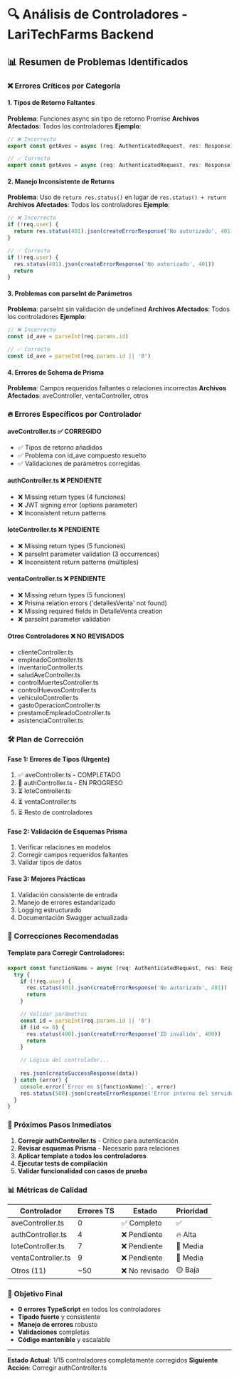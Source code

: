 # 🔍 Análisis de Controladores - LariTechFarms Backend

## 📊 Resumen de Problemas Identificados

### ❌ Errores Críticos por Categoría

#### 1. **Tipos de Retorno Faltantes**
**Problema**: Funciones async sin tipo de retorno Promise<void>
**Archivos Afectados**: Todos los controladores
**Ejemplo**:
```typescript
// ❌ Incorrecto
export const getAves = async (req: AuthenticatedRequest, res: Response) => {

// ✅ Correcto  
export const getAves = async (req: AuthenticatedRequest, res: Response): Promise<void> => {
```

#### 2. **Manejo Inconsistente de Returns**
**Problema**: Uso de `return res.status()` en lugar de `res.status() + return`
**Archivos Afectados**: Todos los controladores
**Ejemplo**:
```typescript
// ❌ Incorrecto
if (!req.user) {
  return res.status(401).json(createErrorResponse('No autorizado', 401))
}

// ✅ Correcto
if (!req.user) {
  res.status(401).json(createErrorResponse('No autorizado', 401))
  return
}
```

#### 3. **Problemas con parseInt de Parámetros**
**Problema**: parseInt sin validación de undefined
**Archivos Afectados**: Todos los controladores
**Ejemplo**:
```typescript
// ❌ Incorrecto
const id_ave = parseInt(req.params.id)

// ✅ Correcto
const id_ave = parseInt(req.params.id || '0')
```

#### 4. **Errores de Schema de Prisma**
**Problema**: Campos requeridos faltantes o relaciones incorrectas
**Archivos Afectados**: aveController, ventaController, otros

### 🔥 Errores Específicos por Controlador

#### **aveController.ts** ✅ CORREGIDO
- ✅ Tipos de retorno añadidos
- ✅ Problema con id_ave compuesto resuelto
- ✅ Validaciones de parámetros corregidas

#### **authController.ts** ❌ PENDIENTE
- ❌ Missing return types (4 funciones)
- ❌ JWT signing error (options parameter)
- ❌ Inconsistent return patterns

#### **loteController.ts** ❌ PENDIENTE
- ❌ Missing return types (5 funciones)
- ❌ parseInt parameter validation (3 occurrences)
- ❌ Inconsistent return patterns (múltiples)

#### **ventaController.ts** ❌ PENDIENTE
- ❌ Missing return types (5 funciones)
- ❌ Prisma relation errors ('detallesVenta' not found)
- ❌ Missing required fields in DetalleVenta creation
- ❌ parseInt parameter validation

#### **Otros Controladores** ❌ NO REVISADOS
- clienteController.ts
- empleadoController.ts
- inventarioController.ts
- saludAveController.ts
- controlMuertesController.ts
- controlHuevosController.ts
- vehiculoController.ts
- gastoOperacionController.ts
- prestamoEmpleadoController.ts
- asistenciaController.ts

### 🛠️ Plan de Corrección

#### **Fase 1: Errores de Tipos (Urgente)**
1. ✅ aveController.ts - COMPLETADO
2. 🔄 authController.ts - EN PROGRESO
3. ⏳ loteController.ts
4. ⏳ ventaController.ts
5. ⏳ Resto de controladores

#### **Fase 2: Validación de Esquemas Prisma**
1. Verificar relaciones en modelos
2. Corregir campos requeridos faltantes
3. Validar tipos de datos

#### **Fase 3: Mejores Prácticas**
1. Validación consistente de entrada
2. Manejo de errores estandarizado
3. Logging estructurado
4. Documentación Swagger actualizada

### 📝 Correcciones Recomendadas

#### **Template para Corregir Controladores**:
```typescript
export const functionName = async (req: AuthenticatedRequest, res: Response): Promise<void> => {
  try {
    if (!req.user) {
      res.status(401).json(createErrorResponse('No autorizado', 401))
      return
    }

    // Validar parámetros
    const id = parseInt(req.params.id || '0')
    if (id <= 0) {
      res.status(400).json(createErrorResponse('ID inválido', 400))
      return
    }

    // Lógica del controlador...
    
    res.json(createSuccessResponse(data))
  } catch (error) {
    console.error(`Error en ${functionName}:`, error)
    res.status(500).json(createErrorResponse('Error interno del servidor'))
  }
}
```

### 🎯 Próximos Pasos Inmediatos

1. **Corregir authController.ts** - Crítico para autenticación
2. **Revisar esquemas Prisma** - Necesario para relaciones
3. **Aplicar template a todos los controladores**
4. **Ejecutar tests de compilación**
5. **Validar funcionalidad con casos de prueba**

### 📊 Métricas de Calidad

| Controlador | Errores TS | Estado | Prioridad |
|-------------|------------|--------|-----------|
| aveController.ts | 0 | ✅ Completo | ✅ |
| authController.ts | 4 | ❌ Pendiente | 🔥 Alta |
| loteController.ts | 7 | ❌ Pendiente | 🔴 Media |
| ventaController.ts | 9 | ❌ Pendiente | 🔴 Media |
| Otros (11) | ~50 | ❌ No revisado | 🟡 Baja |

### 🚀 Objetivo Final

- **0 errores TypeScript** en todos los controladores
- **Tipado fuerte** y consistente
- **Manejo de errores** robusto
- **Validaciones** completas
- **Código mantenible** y escalable

---

**Estado Actual**: 1/15 controladores completamente corregidos
**Siguiente Acción**: Corregir authController.ts

